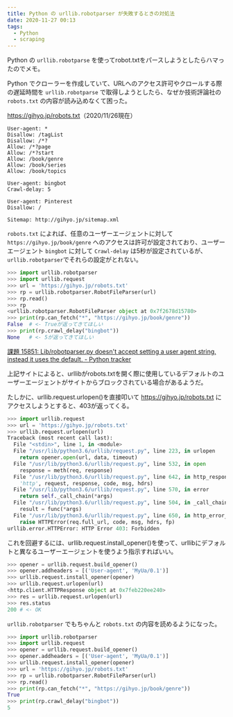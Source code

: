 ```yaml
---
title: Python の urllib.robotparser が失敗するときの対処法
date: 2020-11-27 00:13
tags:
  - Python
  - scraping
---
```

Python の `urllib.robotparse` を使ってrobot.txtをパースしようとしたらハマったのでメモ。

Python でクローラーを作成していて、URLへのアクセス許可やクロールする際の遅延時間を `urllib.robotparse` で取得しようとしたら、なぜか技術評論社の `robots.txt` の内容が読み込めなくて困った。

[https://gihyo\.jp/robots\.txt](https://gihyo.jp/robots.txt)（2020/11/26現在）

```
User-agent: *
Disallow: /tagList
Disallow: /*?
Allow: /*?page
Allow: /*?start
Allow: /book/genre
Allow: /book/series
Allow: /book/topics

User-agent: bingbot
Crawl-delay: 5

User-agent: Pinterest
Disallow: /

Sitemap: http://gihyo.jp/sitemap.xml
```

`robots.txt` によれば、任意のユーザーエージェントに対して `https://gihyo.jp/book/genre` へのアクセスは許可が設定されており、ユーザーエージェント `bingbot` に対して `Crawl-delay` は5秒が設定されているが、`urllib.robotparser`でそれらの設定がとれない。

```python
>>> import urllib.robotparser
>>> import urllib.request
>>> url = 'https://gihyo.jp/robots.txt'
>>> rp = urllib.robotparser.RobotFileParser(url)
>>> rp.read()
>>> rp
<urllib.robotparser.RobotFileParser object at 0x7f2678d15780>
>>> print(rp.can_fetch("*", "https://gihyo.jp/book/genre"))
False  # <- Trueが返ってきてほしい
>>> print(rp.crawl_delay("bingbot"))
None   # <- 5が返ってきてほしい
```

[課題 15851: Lib/robotparser\.py doesn't accept setting a user agent string, instead it uses the default\. \- Python tracker](https://bugs.python.org/issue15851)

上記サイトによると、urllibがrobots.txtを開く際に使用しているデフォルトのユーザーエージェントがサイトからブロックされている場合があるようだ。

たしかに、urllib.request.urlopen()を直接叩いて https://gihyo.jp/robots.txt にアクセスしようとすると、403が返ってくる。

```python
>>> import urllib.request
>>> url = 'https://gihyo.jp/robots.txt'
>>> urllib.request.urlopen(url)
Traceback (most recent call last):
  File "<stdin>", line 1, in <module>
  File "/usr/lib/python3.6/urllib/request.py", line 223, in urlopen
    return opener.open(url, data, timeout)
  File "/usr/lib/python3.6/urllib/request.py", line 532, in open
    response = meth(req, response)
  File "/usr/lib/python3.6/urllib/request.py", line 642, in http_response
    'http', request, response, code, msg, hdrs)
  File "/usr/lib/python3.6/urllib/request.py", line 570, in error
    return self._call_chain(*args)
  File "/usr/lib/python3.6/urllib/request.py", line 504, in _call_chain
    result = func(*args)
  File "/usr/lib/python3.6/urllib/request.py", line 650, in http_error_default
    raise HTTPError(req.full_url, code, msg, hdrs, fp)
urllib.error.HTTPError: HTTP Error 403: Forbidden
```

これを回避するには、urllib.request.install_opener()を使って、urllibにデフォルトと異なるユーザーエージェントを使うよう指示すればいい。

```python
>>> opener = urllib.request.build_opener()
>>> opener.addheaders = [('User-agent', 'MyUa/0.1')]
>>> urllib.request.install_opener(opener)
>>> urllib.request.urlopen(url)
<http.client.HTTPResponse object at 0x7feb220ee240>
>>> res = urllib.request.urlopen(url)
>>> res.status
200 # <- OK
```

`urllib.robotparser` でもちゃんと `robots.txt` の内容を読めるようになった。

```python
>>> import urllib.robotparser
>>> import urllib.request
>>> opener = urllib.request.build_opener()
>>> opener.addheaders = [('User-agent', 'MyUa/0.1')]
>>> urllib.request.install_opener(opener)
>>> url = 'https://gihyo.jp/robots.txt'
>>> rp = urllib.robotparser.RobotFileParser(url)
>>> rp.read()
>>> print(rp.can_fetch("*", "https://gihyo.jp/book/genre"))
True
>>> print(rp.crawl_delay("bingbot"))
5
```

